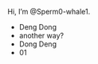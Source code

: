  Hi, I’m @Sperm0-whale1.
- Deng Dong 
- another way?
- Dong Deng 
- 01
<!---
Sperm0-whale1/Sperm0-whale1 is a ✨ special ✨ repository because its `README.md` (this file) appears on your GitHub profile.
You can click the Preview link to take a look at your changes.
--->
